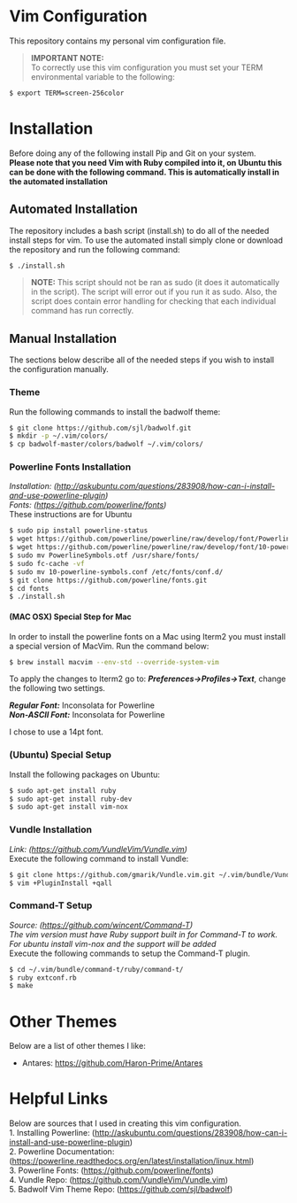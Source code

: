 # Vim Configuration
This repository contains my personal vim configuration file.  

> **IMPORTANT NOTE:**  
To correctly use this vim configuration you must set your TERM environmental variable to the following: 
```sh
$ export TERM=screen-256color
```

# Installation
Before doing any of the following install Pip and Git on your system.    
**Please note that you need Vim with Ruby compiled into it, on Ubuntu this can be done with the following command. This is automatically install in the automated installation**  

## Automated Installation
The repository includes a bash script (install.sh) to do all of the needed install steps for vim. To use the automated install simply clone or download the repository and run the following command:

```sh
$ ./install.sh
```

> **NOTE:** This script should not be ran as sudo (it does it automatically in the script). The script will error out if you run it as sudo. Also, the script does contain error handling for checking that each individual command has run correctly.

## Manual Installation
The sections below describe all of the needed steps if you wish to install the configuration manually.

### Theme
Run the following commands to install the badwolf theme:  
```sh
$ git clone https://github.com/sjl/badwolf.git
$ mkdir -p ~/.vim/colors/
$ cp badwolf-master/colors/badwolf ~/.vim/colors/
```

### Powerline Fonts Installation
*Installation: (http://askubuntu.com/questions/283908/how-can-i-install-and-use-powerline-plugin)*  
*Fonts: (https://github.com/powerline/fonts)*  
These instructions are for Ubuntu  

```sh
$ sudo pip install powerline-status
$ wget https://github.com/powerline/powerline/raw/develop/font/PowerlineSymbols.otf
$ wget https://github.com/powerline/powerline/raw/develop/font/10-powerline-symbols.conf
$ sudo mv PowerlineSymbols.otf /usr/share/fonts/ 
$ sudo fc-cache -vf
$ sudo mv 10-powerline-symbols.conf /etc/fonts/conf.d/
$ git clone https://github.com/powerline/fonts.git
$ cd fonts
$ ./install.sh
```

#### (MAC OSX) Special Step for Mac
In order to install the powerline fonts on a Mac using Iterm2 you must install a special version of MacVim.  Run the command below:  

```sh
$ brew install macvim --env-std --override-system-vim
```  

To apply the changes to Iterm2 go to: ***Preferences->Profiles->Text***, change the following two settings.  

***Regular Font:*** Inconsolata for Powerline  
***Non-ASCII Font:*** Inconsolata for Powerline  

I chose to use a 14pt font.

### (Ubuntu) Special Setup  
Install the following packages on Ubuntu:  
```sh
$ sudo apt-get install ruby
$ sudo apt-get install ruby-dev
$ sudo apt-get install vim-nox
```  

### Vundle Installation
*Link: (https://github.com/VundleVim/Vundle.vim)*  
Execute the following command to install Vundle:  

```sh
$ git clone https://github.com/gmarik/Vundle.vim.git ~/.vim/bundle/Vundle.vim
$ vim +PluginInstall +qall
```

### Command-T Setup
*Source: (https://github.com/wincent/Command-T)*  
*The vim version must have Ruby support built in for Command-T to work. For ubuntu install vim-nox and the support will be added*  
Execute the following commands to setup the Command-T plugin.  

```sh
$ cd ~/.vim/bundle/command-t/ruby/command-t/
$ ruby extconf.rb
$ make
```

# Other Themes  
Below are a list of other themes I like:  
- Antares: https://github.com/Haron-Prime/Antares  

# Helpful Links
Below are sources that I used in creating this vim configuration.  
    1. Installing Powerline: (http://askubuntu.com/questions/283908/how-can-i-install-and-use-powerline-plugin)  
    2. Powerline Documentation: (https://powerline.readthedocs.org/en/latest/installation/linux.html)  
    3. Powerline Fonts: (https://github.com/powerline/fonts)  
    4. Vundle Repo: (https://github.com/VundleVim/Vundle.vim)  
    5. Badwolf Vim Theme Repo: (https://github.com/sjl/badwolf)
